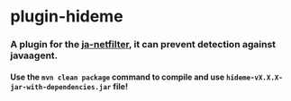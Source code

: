 # plugin-hideme

### A plugin for the [ja-netfilter](https://gitee.com/ja-netfilter/ja-netfilter), it can prevent detection against javaagent.

#### Use the `mvn clean package` command to compile and use `hideme-vX.X.X-jar-with-dependencies.jar` file!

